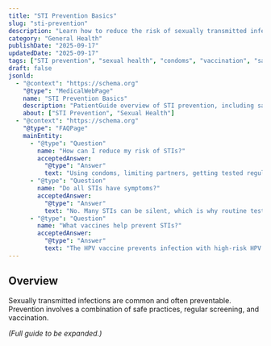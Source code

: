 ```yaml
---
title: "STI Prevention Basics"
slug: "sti-prevention"
description: "Learn how to reduce the risk of sexually transmitted infections (STIs) through safe practices, testing, vaccination, and barrier protection."
category: "General Health"
publishDate: "2025-09-17"
updatedDate: "2025-09-17"
tags: ["STI prevention", "sexual health", "condoms", "vaccination", "safe sex"]
draft: false
jsonld:
  - "@context": "https://schema.org"
    "@type": "MedicalWebPage"
    name: "STI Prevention Basics"
    description: "PatientGuide overview of STI prevention, including safer sex practices, regular testing, vaccination, and condom use."
    about: ["STI Prevention", "Sexual Health"]
  - "@context": "https://schema.org"
    "@type": "FAQPage"
    mainEntity:
      - "@type": "Question"
        name: "How can I reduce my risk of STIs?"
        acceptedAnswer:
          "@type": "Answer"
          text: "Using condoms, limiting partners, getting tested regularly, and vaccination against HPV and hepatitis B reduce risk."
      - "@type": "Question"
        name: "Do all STIs have symptoms?"
        acceptedAnswer:
          "@type": "Answer"
          text: "No. Many STIs can be silent, which is why routine testing is important."
      - "@type": "Question"
        name: "What vaccines help prevent STIs?"
        acceptedAnswer:
          "@type": "Answer"
          text: "The HPV vaccine prevents infection with high-risk HPV strains, and the hepatitis B vaccine prevents chronic hepatitis and liver cancer."
---
```


## Overview
Sexually transmitted infections are common and often preventable. Prevention involves a combination of safe practices, regular screening, and vaccination.

*(Full guide to be expanded.)*
